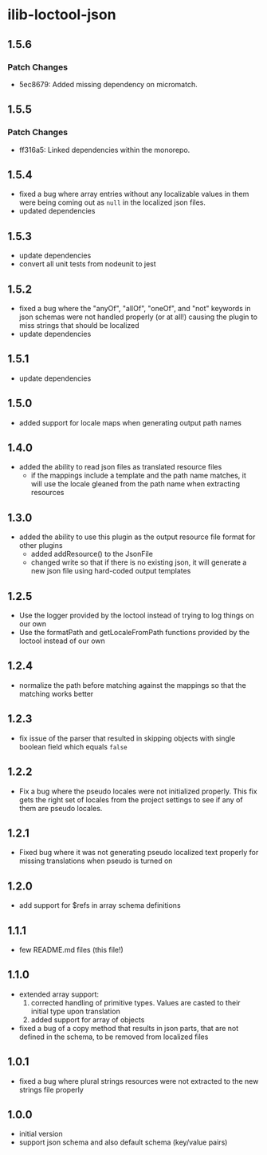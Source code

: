 # ilib-loctool-json

## 1.5.6

### Patch Changes

- 5ec8679: Added missing dependency on micromatch.

## 1.5.5

### Patch Changes

- ff316a5: Linked dependencies within the monorepo.

## 1.5.4

- fixed a bug where array entries without any localizable values in
  them were being coming out as `null` in the localized json files.
- updated dependencies

## 1.5.3

- update dependencies
- convert all unit tests from nodeunit to jest

## 1.5.2

- fixed a bug where the "anyOf", "allOf", "oneOf", and "not" keywords
  in json schemas were not handled properly (or at all!) causing
  the plugin to miss strings that should be localized
- update dependencies

## 1.5.1

- update dependencies

## 1.5.0

- added support for locale maps when generating output path names

## 1.4.0

- added the ability to read json files as translated resource files
  - if the mappings include a template and the path name matches, it
    will use the locale gleaned from the path name when extracting
    resources

## 1.3.0

- added the ability to use this plugin as the output resource file format for other
  plugins
  - added addResource() to the JsonFile
  - changed write so that if there is no existing json, it will generate
    a new json file using hard-coded output templates

## 1.2.5

- Use the logger provided by the loctool instead of trying to log things on our own
- Use the formatPath and getLocaleFromPath functions provided by the loctool instead
  of our own

## 1.2.4

- normalize the path before matching against the mappings so that the matching
  works better

## 1.2.3

- fix issue of the parser that resulted in skipping objects with
  single boolean field which equals `false`

## 1.2.2

- Fix a bug where the pseudo locales were not initialized properly. This fix gets
  the right set of locales from the project settings to see if any of them are pseudo locales.

## 1.2.1

- Fixed bug where it was not generating pseudo localized text properly for missing
  translations when pseudo is turned on

## 1.2.0

- add support for $refs in array schema definitions

## 1.1.1

- few README.md files (this file!)

## 1.1.0

- extended array support:
  1. corrected handling of primitive types. Values are casted to their initial type upon translation
  2. added support for array of objects
- fixed a bug of a copy method that results in json parts, that are not defined in the schema,
  to be removed from localized files

## 1.0.1

- fixed a bug where plural strings resources were not extracted to the new
  strings file properly

## 1.0.0

- initial version
- support json schema and also default schema (key/value pairs)

